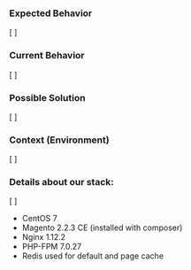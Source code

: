 ### Expected Behavior

[ ]

### Current Behavior

[ ]

### Possible Solution

[ ]

### Context (Environment)

[ ]

### Details about our stack:

[ ]

- CentOS 7
- Magento 2.2.3 CE (installed with composer)
- Nginx 1.12.2
- PHP-FPM 7.0.27
- Redis used for default and page cache
